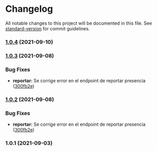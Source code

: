 # Changelog

All notable changes to this project will be documented in this file. See [standard-version](https://github.com/conventional-changelog/standard-version) for commit guidelines.

### [1.0.4](https://github.com/cris1ian/elecciones_fe/compare/v1.0.3...v1.0.4) (2021-09-10)

### [1.0.3](https://github.com/cris1ian/elecciones_fe/compare/v1.0.1...v1.0.3) (2021-09-08)


### Bug Fixes

* **reportar:** Se corrige error en el endpoint de reportar presencia ([300fb2e](https://github.com/cris1ian/elecciones_fe/commit/300fb2e3bd932418354c79d705d8b059b82f6690))

### [1.0.2](https://github.com/cris1ian/elecciones_fe/compare/v1.0.1...v1.0.2) (2021-09-08)


### Bug Fixes

* **reportar:** Se corrige error en el endpoint de reportar presencia ([300fb2e](https://github.com/cris1ian/elecciones_fe/commit/300fb2e3bd932418354c79d705d8b059b82f6690))

### 1.0.1 (2021-09-03)
